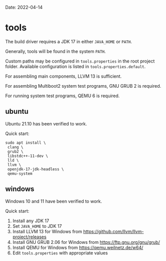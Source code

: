 Date: 2022-04-14

# tools

The build driver requires a JDK 17 in either `JAVA_HOME` or `PATH`.

Generally, tools will be found in the system `PATH`.

Custom paths may be configured in `tools.properties` in the root project folder.
Available configuration is listed in `tools.properties.default`.

For assembling main components, LLVM 13 is sufficient.

For assembling Multiboot2 system test programs, GNU GRUB 2 is required.

For running system test programs, QEMU 6 is required.

## ubuntu

Ubuntu 21.10 has been verified to work.

Quick start:

```shell
sudo apt install \
 clang \
 grub2 \
 libstdc++-11-dev \
 lld \
 llvm \
 openjdk-17-jdk-headless \
 qemu-system
```

## windows

Windows 10 and 11 have been verified to work.

Quick start:

1. Install any JDK 17
2. Set `JAVA_HOME` to JDK 17
3. Install LLVM 13 for Windows from https://github.com/llvm/llvm-project/releases
4. Install GNU GRUB 2.06 for Windows from https://ftp.gnu.org/gnu/grub/
5. Install QEMU for Windows from https://qemu.weilnetz.de/w64/
6. Edit `tools.properties` with appropriate values